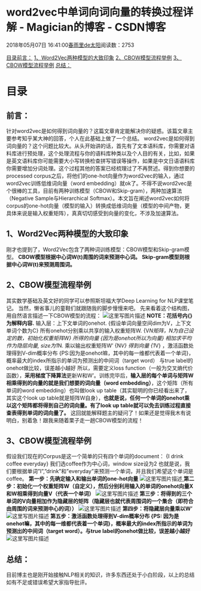 
# word2vec中单词向词向量的转换过程详解 - Magician的博客 - CSDN博客


2018年05月07日 16:41:00[春雨里de太阳](https://me.csdn.net/qq_16633405)阅读数：2753


[目录](#目录)[前言：](#前言)
[1、Word2Vec两种模型的大致印象](#1word2vec两种模型的大致印象)
[2、CBOW模型流程举例](#2cbow模型流程举例)
[3、CBOW模型流程举例](#3cbow模型流程举例)
[总结：](#总结)


# 目录
## 前言：
针对word2vec是如何得到词向量的？这篇文章肯定能解决你的疑惑。该篇文章主要参考知乎某大神的回答，个人在此基础上做了一个总结。
word2vec是如何得到词向量的？这个问题比较大。从头开始讲的话，首先有了文本语料库，你需要对语料库进行预处理，这个处理流程与你的语料库种类以及个人目的有关，比如，如果是英文语料库你可能需要大小写转换检查拼写错误等操作，如果是中文日语语料库你需要增加分词处理。这个过程其他的答案已经梳理过了不再赘述。得到你想要的processed corpus之后，将他们的one-hot向量作为word2vec的输入，通过word2vec训练低维词向量（word embedding）就ok了。不得不说word2vec是个很棒的工具，目前有两种训练模型（CBOW和Skip-gram），两种加速算法（Negative Sample与Hierarchical Softmax）。本文旨在阐述word2vec如何将corpus的one-hot向量（模型的输入）转换成低维词向量（模型的中间产物，更具体来说是输入权重矩阵），真真切切感受到向量的变化，不涉及加速算法。
## 1、Word2Vec两种模型的大致印象
刚才也提到了，Word2Vec包含了两种词训练模型：CBOW模型和Skip-gram模型。
**CBOW模型根据中心词W(t)周围的词来预测中心词。**
**Skip-gram模型则根据中心词W(t)来预测周围词。**
## 2、CBOW模型流程举例
其实数学基础及英文好的同学可以参照斯坦福大学Deep Learning for NLP课堂笔记。
当然，懒省事儿的童鞋们就跟随我的脚步慢慢来吧。
先来看着这个结构图，用自然语言描述一下CBOW模型的流程：
![这里写图片描述](https://img-blog.csdn.net/20180507162347386?watermark/2/text/aHR0cHM6Ly9ibG9nLmNzZG4ubmV0L3FxXzE2NjMzNDA1/font/5a6L5L2T/fontsize/400/fill/I0JBQkFCMA==/dissolve/70)
**NOTE：花括号内{}为解释内容.**
输入层：上下文单词的onehot. {假设单词向量空间dim为V，上下文单词个数为C}
所有onehot分别乘以共享的输入权重矩阵W. {V*N矩阵，N为自己设定的数，初始化权重矩阵W}
所得的向量 {因为是onehot所以为向量} 相加求平均作为隐层向量, size为1*N.
乘以输出权重矩阵W’ {N*V}
得到向量 {1*V} ，激活函数处理得到V-dim概率分布 {PS:因为是onehot嘛，其中的每一维都代表着一个单词}，概率最大的index所指示的单词为预测出的中间词（target word）
与true label的onehot做比较，误差越小越好
所以，需要定义loss function（一般为交叉熵代价函数），**采用梯度下降算法**更新W和W’。训练完毕后，**输入层的每个单词与矩阵W相乘得到的向量的就是我们想要的词向量（word embedding）**，这个矩阵（所有单词的word embedding）也叫做look up table（其实聪明的你已经看出来了，其实这个look up table就是矩阵W自身），**也就是说，任何一个单词的onehot乘以这个矩阵都将得到自己的词向量。有了look up table就可以免去训练过程直接查表得到单词的词向量了。**
这回就能解释题主的疑问了！如果还是觉得我木有说明白，别着急！跟我来随着栗子走一趟CBOW模型的流程！
## 3、CBOW模型流程举例
假设我们现在的Corpus是这一个简单的只有四个单词的document：
{I drink coffee everyday}
我们选coffee作为中心词，window size设为2
也就是说，我们要根据单词”I”,”drink”和”everyday”来预测一个单词，并且我们希望这个单词是coffee。
**第一步：先确定输入和输出单词的one-hot向量**
![这里写图片描述](https://img-blog.csdn.net/20180507162752738?watermark/2/text/aHR0cHM6Ly9ibG9nLmNzZG4ubmV0L3FxXzE2NjMzNDA1/font/5a6L5L2T/fontsize/400/fill/I0JBQkFCMA==/dissolve/70)[ ](https://img-blog.csdn.net/20180507162752738?watermark/2/text/aHR0cHM6Ly9ibG9nLmNzZG4ubmV0L3FxXzE2NjMzNDA1/font/5a6L5L2T/fontsize/400/fill/I0JBQkFCMA==/dissolve/70)
**第二步：初始化一个权重矩阵W（自定义），然后分别利用输入的单词的onehot向量X和W相乘得到向量V（代表一个单词）**
![这里写图片描述](https://img-blog.csdn.net/20180507162918665?watermark/2/text/aHR0cHM6Ly9ibG9nLmNzZG4ubmV0L3FxXzE2NjMzNDA1/font/5a6L5L2T/fontsize/400/fill/I0JBQkFCMA==/dissolve/70)
**第三步：将得到的三个单词的V向量相加作为隐藏层的矩阵（隐藏层也就代表周围词的一个集合（即符合由周围的词来预测中心的词））**
![这里写图片描述](https://img-blog.csdn.net/20180507163016520?watermark/2/text/aHR0cHM6Ly9ibG9nLmNzZG4ubmV0L3FxXzE2NjMzNDA1/font/5a6L5L2T/fontsize/400/fill/I0JBQkFCMA==/dissolve/70)
**第四步：将隐藏层向量乘以W’**
![这里写图片描述](https://img-blog.csdn.net/20180507163039291?watermark/2/text/aHR0cHM6Ly9ibG9nLmNzZG4ubmV0L3FxXzE2NjMzNDA1/font/5a6L5L2T/fontsize/400/fill/I0JBQkFCMA==/dissolve/70)
**第五步：激活函数处理得到V-dim概率分布 {PS: 因为是onehot嘛，其中的每一维都代表着一个单词}，概率最大的index所指示的单词为预测出的中间词（target word）。与true label的onehot做比较，误差越小越好**
![这里写图片描述](https://img-blog.csdn.net/20180507163413499?watermark/2/text/aHR0cHM6Ly9ibG9nLmNzZG4ubmV0L3FxXzE2NjMzNDA1/font/5a6L5L2T/fontsize/400/fill/I0JBQkFCMA==/dissolve/70)
## 总结：
目前博主也是刚开始接触NLP相关的知识，许多东西还处于小白阶段，以上的总结如有不足或错误希望大家指导批评。

